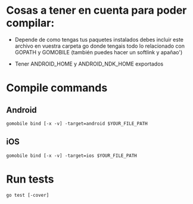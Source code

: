 # Cosas a tener en cuenta para poder compilar:

- Depende de como tengas tus paquetes instalados debes incluir este archivo en vuestra carpeta go donde tengais todo lo relacionado con GOPATH y GOMOBILE (también puedes hacer un softlink y apañao')

- Tener ANDROID_HOME y ANDROID_NDK_HOME exportados

# Compile commands

## Android

```gomobile bind [-x -v] -target=android $YOUR_FILE_PATH```

## iOS

```gomobile bind [-x -v] -target=ios $YOUR_FILE_PATH```

# Run tests

```go test [-cover]```
